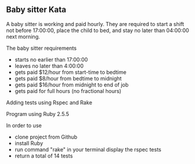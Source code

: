 ## Baby sitter Kata

A baby sitter is working and paid hourly.
They are required to start a shift not before 17:00:00, place the child to bed, and stay no later than 04:00:00 next morning.

The baby sitter requirements
- starts no earlier than 17:00:00
- leaves no later than 4:00:00
- gets paid $12/hour from start-time to bedtime
- gets paid $8/hour from bedtime to midnight
- gets paid $16/hour from midnight to end of job
- gets paid for full hours (no fractional hours)

Adding tests using Rspec and Rake

Program using Ruby 2.5.5

In order to use
- clone project from Github
- install Ruby
- run command "rake" in your terminal display the rspec tests
- return a total of 14 tests

